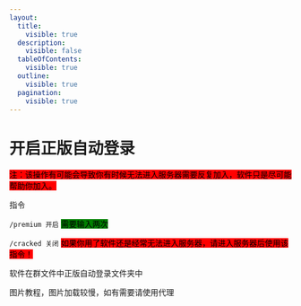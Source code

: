 ```yaml
---
layout:
  title:
    visible: true
  description:
    visible: false
  tableOfContents:
    visible: true
  outline:
    visible: true
  pagination:
    visible: true
---
```


# 开启正版自动登录

<mark style="background-color:red;">注：该操作有可能会导致你有时候无法进入服务器需要反复加入，软件只是尽可能帮助你加入。</mark>

指令

`/premium 开启` <mark style="background-color:green;">需要输入两次</mark>

`/cracked 关闭` <mark style="background-color:red;">如果你用了软件还是经常无法进入服务器，请进入服务器后使用该指令！</mark>

软件在群文件中正版自动登录文件夹中

图片教程，图片加载较慢，如有需要请使用代理

<figure><img src="https://s2.loli.net/2023/12/03/YX8FVe51A4DpTUb.png" alt=""><figcaption></figcaption></figure>

<figure><img src="https://s2.loli.net/2023/12/03/Rlw3DjLP5aoVkUf.png" alt=""><figcaption></figcaption></figure>

<figure><img src="https://s2.loli.net/2023/12/03/WaVFUiSIR5f7Zon.png" alt=""><figcaption></figcaption></figure>

<figure><img src="https://s2.loli.net/2023/12/03/Nm3OuYZcMskUF9E.png" alt=""><figcaption></figcaption></figure>

<figure><img src="https://s2.loli.net/2023/12/03/EIm3hcC5KGr2xyW.png" alt=""><figcaption></figcaption></figure>
